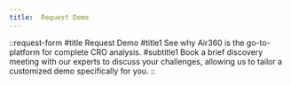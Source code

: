```yaml
---
title:  Request Demo
---
```


::request-form
#title
Request Demo
#title1
See why Air360 is the go-to-platform for complete CRO analysis. 
#subtitle1
Book a brief discovery meeting with our experts to discuss your challenges, allowing us to tailor a customized demo specifically for you.
::